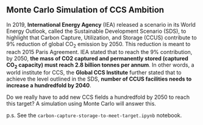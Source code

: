 ## Monte Carlo Simulation of CCS Ambition

In 2019, **International Energy Agency** (IEA) released a scenario in its World Energy Outlook, called the Sustainable Development Scenario (SDS), to highlight that Carbon Capture, Utilization, and Storage (CCUS) contribute to 9% reduction of global CO<sub>2</sub> emission by 2050. This reduction is meant to reach 2015 Paris Agreement. IEA stated that to reach the 9% contribution, by 2050, **the mass of CO2 captured and permanently stored (captured CO<sub>2</sub> capacity) must reach 2.8 billion tonnes per annum**. In other words, a world institute for CCS, the **Global CCS Institute** further stated that to achieve the level outlined in the SDS, **number of CCUS facilities needs to increase a hundredfold by 2040**.

Do we really have to add new CCS fields a hundredfold by 2050 to reach this target? A simulation using Monte Carlo will answer this. 

p.s. See the `carbon-capture-storage-to-meet-target.ipynb` notebook.
